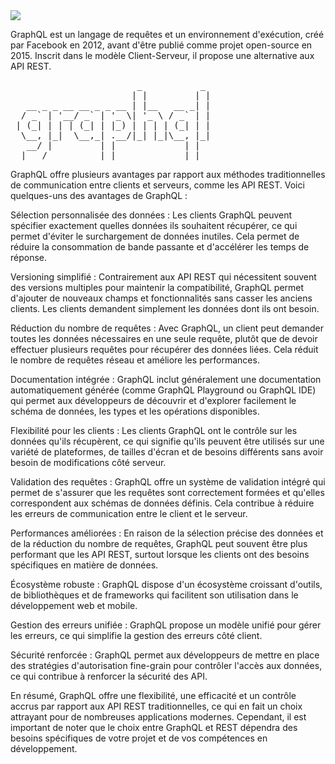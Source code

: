 <img src="https://graphql.org/img/og-image.png"/>
<p>
GraphQL est un langage de requêtes et un environnement d'exécution,
créé par Facebook en 2012, avant d'être publié comme projet open-source en 2015.
Inscrit dans le modèle Client-Serveur, il propose une alternative aux API REST.
  
</p>
<pre>
                        _           _ 
                       | |         | |
   __ _ _ __ __ _ _ __ | |__   __ _| |
  / _` | '__/ _` | '_ \| '_ \ / _` | |
 | (_| | | | (_| | |_) | | | | (_| | |
  \__, |_|  \__,_| .__/|_| |_|\__, |_|
   __/ |         | |             | |  
  |___/          |_|             |_|  
</pre>

<p>
  GraphQL offre plusieurs avantages par rapport aux méthodes traditionnelles de communication entre clients et serveurs, comme les API REST. Voici quelques-uns des avantages de GraphQL :

Sélection personnalisée des données : Les clients GraphQL peuvent spécifier exactement quelles données ils souhaitent récupérer, ce qui permet d'éviter le surchargement de données inutiles. Cela permet de réduire la consommation de bande passante et d'accélérer les temps de réponse.

Versioning simplifié : Contrairement aux API REST qui nécessitent souvent des versions multiples pour maintenir la compatibilité, GraphQL permet d'ajouter de nouveaux champs et fonctionnalités sans casser les anciens clients. Les clients demandent simplement les données dont ils ont besoin.

Réduction du nombre de requêtes : Avec GraphQL, un client peut demander toutes les données nécessaires en une seule requête, plutôt que de devoir effectuer plusieurs requêtes pour récupérer des données liées. Cela réduit le nombre de requêtes réseau et améliore les performances.

Documentation intégrée : GraphQL inclut généralement une documentation automatiquement générée (comme GraphQL Playground ou GraphQL IDE) qui permet aux développeurs de découvrir et d'explorer facilement le schéma de données, les types et les opérations disponibles.

Flexibilité pour les clients : Les clients GraphQL ont le contrôle sur les données qu'ils récupèrent, ce qui signifie qu'ils peuvent être utilisés sur une variété de plateformes, de tailles d'écran et de besoins différents sans avoir besoin de modifications côté serveur.

Validation des requêtes : GraphQL offre un système de validation intégré qui permet de s'assurer que les requêtes sont correctement formées et qu'elles correspondent aux schémas de données définis. Cela contribue à réduire les erreurs de communication entre le client et le serveur.

Performances améliorées : En raison de la sélection précise des données et de la réduction du nombre de requêtes, GraphQL peut souvent être plus performant que les API REST, surtout lorsque les clients ont des besoins spécifiques en matière de données.

Écosystème robuste : GraphQL dispose d'un écosystème croissant d'outils, de bibliothèques et de frameworks qui facilitent son utilisation dans le développement web et mobile.

Gestion des erreurs unifiée : GraphQL propose un modèle unifié pour gérer les erreurs, ce qui simplifie la gestion des erreurs côté client.

Sécurité renforcée : GraphQL permet aux développeurs de mettre en place des stratégies d'autorisation fine-grain pour contrôler l'accès aux données, ce qui contribue à renforcer la sécurité des API.

En résumé, GraphQL offre une flexibilité, une efficacité et un contrôle accrus par rapport aux API REST traditionnelles, ce qui en fait un choix attrayant pour de nombreuses applications modernes. Cependant, il est important de noter que le choix entre GraphQL et REST dépendra des besoins spécifiques de votre projet et de vos compétences en développement.
</p>
